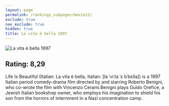 ```yaml
---
layout: page
permalink: /rankings_subpages/movie12/
exclude: true
nav_exclude: true
hidden: true
title: La vita è bella 1997
---
```


![La vita è bella 1997](https://fwcdn.pl/fpo/02/08/208/8161942.7.webp)
    
## Rating: 8,29


Life Is Beautiful (Italian: La vita è bella, Italian: [la ˈviːta ˈɛ bˈbɛlla]) is a 1997 Italian period comedy-drama film directed by and starring Roberto Benigni, who co-wrote the film with Vincenzo Cerami.Benigni plays Guido Orefice, a Jewish Italian bookshop owner, who employs his imagination to shield his son from the horrors of internment in a Nazi concentration camp.